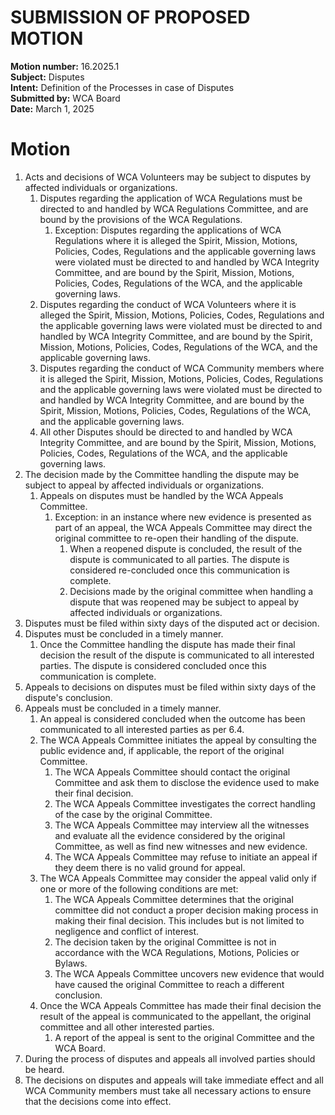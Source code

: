 # SUBMISSION OF PROPOSED MOTION

**Motion number:** 16.2025.1  
**Subject:** Disputes  
**Intent:** Definition of the Processes in case of Disputes  
**Submitted by:** WCA Board  
**Date:** March 1, 2025  

# Motion

1. Acts and decisions of WCA Volunteers may be subject to disputes by affected individuals or organizations.
   1. Disputes regarding the application of WCA Regulations must be directed to and handled by WCA Regulations Committee, and are bound by the provisions of the WCA Regulations.
      1. Exception: Disputes regarding the applications of WCA Regulations where it is alleged the Spirit, Mission, Motions, Policies, Codes, Regulations and the applicable governing laws were violated must be directed to and handled by WCA Integrity Committee, and are bound by the Spirit, Mission, Motions, Policies, Codes, Regulations of the WCA, and the applicable governing laws.
   2. Disputes regarding the conduct of WCA Volunteers where it is alleged the Spirit, Mission, Motions, Policies, Codes, Regulations and the applicable governing laws were violated must be directed to and handled by WCA Integrity Committee, and are bound by the Spirit, Mission, Motions, Policies, Codes, Regulations of the WCA, and the applicable governing laws.
   3. Disputes regarding the conduct of WCA Community members where it is alleged the Spirit, Mission, Motions, Policies, Codes, Regulations and the applicable governing laws were violated must be directed to and handled by WCA Integrity Committee, and are bound by the Spirit, Mission, Motions, Policies, Codes, Regulations of the WCA, and the applicable governing laws. 
   4. All other Disputes should be directed to and handled by WCA Integrity Committee, and are bound by the Spirit, Mission, Motions, Policies, Codes, Regulations of the WCA, and the applicable governing laws.
2. The decision made by the Committee handling the dispute may be subject to appeal by affected individuals or organizations.
   1. Appeals on disputes must be handled by the WCA Appeals Committee.
      1. Exception: in an instance where new evidence is presented as part of an appeal, the WCA Appeals Committee may direct the original committee to re-open their handling of the dispute.
         1. When a reopened dispute is concluded, the result of the dispute is communicated to all parties. The dispute is considered re-concluded once this communication is complete.
         2. Decisions made by the original committee when handling a dispute that was reopened may be subject to appeal by affected individuals or organizations.
3. Disputes must be filed within sixty days of the disputed act or decision.
4. Disputes must be concluded in a timely manner.
   1. Once the Committee handling the dispute has made their final decision the result of the dispute is communicated to all interested parties. The dispute is considered concluded once this communication is complete.
5. Appeals to decisions on disputes must be filed within sixty days of the dispute's conclusion.
6. Appeals must be concluded in a timely manner.
   1. An appeal is considered concluded when the outcome has been communicated to all interested parties as per 6.4.
   2. The WCA Appeals Committee initiates the appeal by consulting the public evidence and, if applicable, the report of the original Committee.
      1. The WCA Appeals Committee should contact the original Committee and ask them to disclose the evidence used to make their final decision.
      2. The WCA Appeals Committee investigates the correct handling of the case by the original Committee.
      3. The WCA Appeals Committee may interview all the witnesses and evaluate all the evidence considered by the original Committee, as well as find new witnesses and new evidence.
      4. The WCA Appeals Committee may refuse to initiate an appeal if they deem there is no valid ground for appeal.
   3. The WCA Appeals Committee may consider the appeal valid only if one or more of the following conditions are met:
      1. The WCA Appeals Committee determines that the original committee did not conduct a proper decision making process in making their final decision. This includes but is not limited to negligence and conflict of interest.
      2. The decision taken by the original Committee is not in accordance with the WCA Regulations, Motions, Policies or Bylaws.
      3. The WCA Appeals Committee uncovers new evidence that would have caused the original Committee to reach a different conclusion.
   4. Once the WCA Appeals Committee has made their final decision the result of the appeal is communicated to the appellant, the original committee and all other interested parties.
      1. A report of the appeal is sent to the original Committee and the WCA Board. 
7. During the process of disputes and appeals all involved parties should be heard.
8. The decisions on disputes and appeals will take immediate effect and all WCA Community members must take all necessary actions to ensure that the decisions come into effect.
